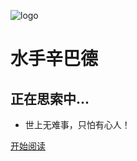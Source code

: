 ![logo](_media/logo.png)

# 水手辛巴德

## 正在思索中...

- 世上无难事，只怕有心人！
    
[//]: # ([![stars]&#40;https://badgen.net/github/stars/fuzhengwei/fuzhengwei.github.io?icon=github&color=4ab8a1&#41;]&#40;https://github.com/fuzhengwei/fuzhengwei.github.io&#41; [![forks]&#40;https://badgen.net/github/forks/fuzhengwei/fuzhengwei.github.io?icon=github&color=4ab8a1&#41;]&#40;https://github.com/fuzhengwei/fuzhengwei.github.io&#41; )

[//]: # ([GitHub]&#40;<https://github.com/fuzhengwei/fuzhengwei.github.io>&#41;)
[开始阅读](README.md)
